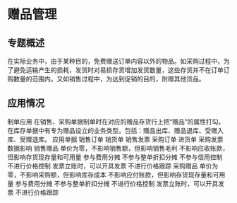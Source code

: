 # 赠品管理

## 专题概述

在实际业务中，由于某种目的，免费赠送订单内容以外的物品。如采购过程中，为了避免运输产生的损耗，发货时对易损存货增加发货数量，这些存货并不在订单订购数量的范围内。又如销售过程中，为达到促销的目的，附赠其他货品。

## 应用情况

制单应用
在销售、采购单据制单时在对应的赠品存货行上把“赠品”的属性打勾。
在库存单据中有专为赠品设立的业务类型。包括：赠品出库、赠品退库、受赠入库、受赠退库。
应用单据
销售订单
销货单
销售发票
采购订单
进货单
采购发票
数据影响
销售赠品
单价为零，不影响销售额，但影响销售毛利
不影响应收账款，但影响存货现存量和可用量
参与费用分摊
不参与整单折扣分摊
不参与信用控制
不进行价格控制
发票立账时，可以开具发票
不进行价格跟踪
采购赠品
单价为零，不影响采购额，但影响库存成本
不影响应付账款，但影响存货现存量和可用量
参与费用分摊
不参与整单折扣分摊
不进行价格控制
发票立账时，可以开具发票
不进行价格跟踪
